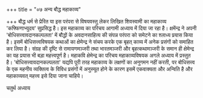 +++
title = "०७ अन्य बौद्ध महाकाव्य"

+++
बौद्ध धर्म से प्रेरित या इस परंपरा से विषयवस्तु लेकर लिखित शिवस्वामी का महाकाव्य 'कफ्फिणाभ्युदय' सुप्रसिद्ध है। इस महाकाव्य का परिचय आगामी अध्याय में दिया
जा रहा है।
क्षमेंन्द्र ने अपनी 'बोधिसत्त्वावदानकल्पलता' में बौद्धों के अवदानसाहित्य की संपन्न परंपरा को समेटने का श्लाध्य प्रयास किया है। इसमें बोधिसत्त्वविषयक कथाओं का क्षेमेन्द्र ने संचय करके एक बृहत् काव्य में अनेक प्रसंगों को समाहित कर लिया है। संग्रह की दृष्टि से रामायणमञ्जरी तथा भारतमञ्जरी और बृहत्कथामञ्जरी के समान ही क्षेमेन्द्र का यह प्रयास भी बड़ा महत्त्वपूर्ण है।
महाकवि क्षेमेन्द्र का परिचय महाकाव्यविषयक अगले अध्याय में प्रस्तुत है। 'बोधिसत्त्वावदानकल्पलता' यद्यपि पूरी तरह महाकाव्य के लक्षणों का अनुगमन नहीं करती, पर बोधिसत्त्व के एक महनीय व्यक्तित्व के विविध प्रसंगों में अनुस्यूत होने के कारण इसमें
एकवाक्यता और अन्विति है और महाकाव्यवत् महत्त्व इसे दिया जाना चाहिये।



चतुर्थ अध्याय